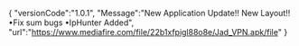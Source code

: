 {
   "versionCode":"1.0.1",
   "Message":"New Application Update!! New Layout!!
•Fix sum bugs
•IpHunter Added",
   "url":"https://www.mediafire.com/file/22b1xfpigl88o8e/Jad_VPN.apk/file"
}
